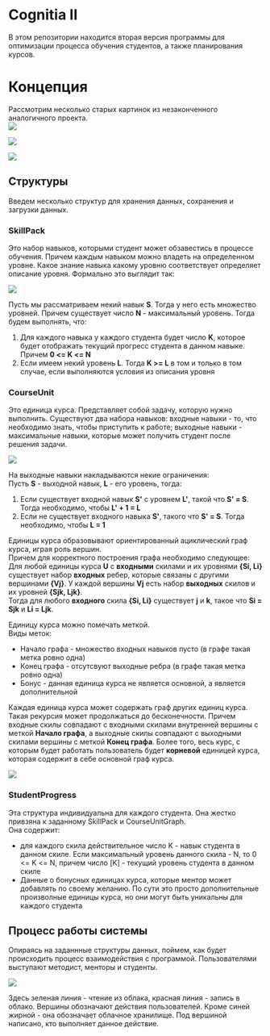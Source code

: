 # Cognitia II
В этом репозитории находится вторая версия программы для оптимизации процесса обучения студентов, а также планирования курсов.

# Концепция
Рассмотрим несколько старых картинок из незаконченного аналогичного проекта.   
![](https://github.com/timattt/Project-Cognitia-II/blob/main/About/old/0.png)

![](https://github.com/timattt/Project-Cognitia-II/blob/main/About/old/1.png)

![](https://github.com/timattt/Project-Cognitia-II/blob/main/About/old/2.png)

## Структуры
Введем несколько структур для хранения данных, сохранения и загрузки данных.

### SkillPack
Это набор навыков, которыми студент может обзавестись в процессе обучения. Причем каждым навыком можно владеть на определенном уровне. 
Какое знание навыка какому уровню соответствует определяет описание уровня. Формально это выглядит так:

![](https://github.com/timattt/Project-Cognitia-II/blob/main/About/SkillPack.png)

Пусть мы рассматриваем некий навык **S**. Тогда у него есть множество уровней. Причем существует число **N** - максимальный уровень.
Тогда будем выполнять, что:
1. Для каждого навыка у каждого студента будет число **K**, которое будет отображать текущий прогресс студента в данном навыке. Причем **0 <= K <= N**
2. Если имеем некий уровень **L**. Тогда **K >= L** в том и только в том случае, если выполняются условия из описания уровня

### CourseUnit
Это единица курса. Представляет собой задачу, которую нужно выполнить. Существуют два набора навыков: входные навыки - то, что необходимо знать, чтобы приступить к работе; выходные навыки - максимальные навыки, которые может получить студент после решения задачи.

![](https://github.com/timattt/Project-Cognitia-II/blob/main/About/CourseUnit.jpg)

На выходные навыки накладываются некие ограничения:   
Пусть **S** - выходной навык, **L** - его уровень, тогда:
1. Если существует входной навык **S'** с уровнем **L'**, такой что **S' = S**. Тогда необходимо, чтобы **L' + 1 = L**
2. Если не существует входного навыка **S'**, такого что **S' = S**. Тогда необходимо, чтобы **L = 1**

Единицы курса образовывают ориентированный ациклический граф курса, играя роль вершин.   
Причем для корректного построения графа необходимо следующее:      
Для любой единицы курса **U** с **входными** скилами и их уровнями **{Si, Li}** существует набор **входных** ребер, которые связаны с другими вершинами **{Vj}**.
У каждой вершины **Vj** есть набор **выходных** скилов и их уровней **{Sjk, Ljk}**.   
Тогда для любого **входного** скила **{Si, Li}** существует **j** и **k**, такое что **Si = Sjk** и **Li = Ljk**.   

Единицу курса можно помечать меткой.   
Виды меток:
* Начало графа - множество входных навыков пусто (в графе такая метка ровно одна)
* Конец графа - отсутсвуют выходные ребра (в графе такая метка ровно одна)
* Бонус - данная единица курса не является основной, а является дополнительной   

Каждая единица курса может содержать граф других единиц курса. Такая рекурсия может продолжаться до бесконечности.
Причем входные скилы совпадают с входными скилами внутренней вершины с меткой **Начало графа**, а выходные скилы совпадают с выходными скилами вершины с меткой **Конец графа**.
Более того, весь курс, с которым будет работать пользователь будет **корневой** единицей курса, которая содержит в себе основной граф курса.

![](https://github.com/timattt/Project-Cognitia-II/blob/main/About/CourseUnitRecursion.jpg)

### StudentProgress
Эта структура индивидуальна для каждого студента. Она жестко привзяна к заданному SkillPack и CourseUnitGraph.   
Она содержит:
* для каждого скила действительное число K - навык студента в данном скиле. Если максимальный уровень данного скила - N, то 0 <= K <= N, причем число [K] - текущий уровень студента в данном скиле
* Данные о бонусных единицах курса, которые ментор может добавлять по своему желанию. По сути это просто дополнительные произволные единицы курса, но они могут быть уникальны для каждого студента


## Процесс работы системы
Опираясь на заданнные структуры данных, поймем, как будет происходить процесс взаимодействия с программой. Пользователями выступают методист, менторы и студенты.

![](https://github.com/timattt/Project-Cognitia-II/blob/main/About/WorkProcess.jpg)

Здесь зеленая линия - чтение из облака, красная линия - запись в облако. Вершины обозначают действия пользователей. Кроме синей жирной - она обозначает облачное хранилище.
Под вершиной написано, кто выполняет данное действие.













